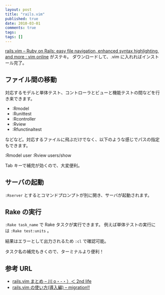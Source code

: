 ```yaml
---
layout: post
title: "rails.vim"
published: true
date: 2010-03-01
comments: true
tags:
tags: []
---
```


[rails.vim &#8211; Ruby on Rails: easy file navigation, enhanced syntax highlighting, and more : vim online](http://www.vim.org/scripts/script.php?script_id=1567) がステキ。
ダウンロードして、.vim に入れればインストール完了。

## ファイル間の移動

対応するモデルと単体テスト、コントローラとビューと機能テストの間などを行き来できます。

- :Rmodel
- :Runittest
- :Rcontroller
- :Rview
- :Rfunctinaltest

などなど。対応するファイルに飛ぶだけでなく、以下のような感じでパスの指定もできます。

:Rmodel user
:Rview users/show

Tab キーで補完が効くので、大変便利。

## サーバの起動

`:Rserver` とするとコマンドプロンプトが別に開き、サーバが起動されます。

## Rake の実行

`:Rake task_name` で Rake タスクが実行できます。
例えば単体テストの実行には `:Rake test:units` 。

結果はエラーとして出力されるため `:cl` で確認可能。

タスク名の補完もきくので、ターミナルより便利！

## 参考 URL

- [rails.vim まとめ &#8211; 川 o・-・）＜ 2nd life](http://d.hatena.ne.jp/secondlife/20061222/1166781841)
- [rails.vim の使い方(導入編) &#8211; migration!!](http://d.hatena.ne.jp/mig50/20060731/1154356587)
